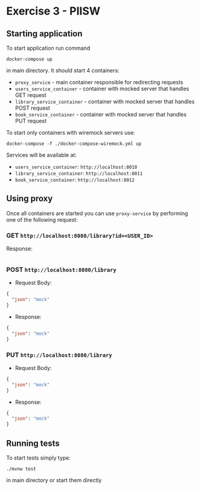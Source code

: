 # Exercise 3 - PIISW
## Starting application
To start application run command
```
docker-compose up
```
in main directory. It should start 4 containers:
- `proxy_service` - main container responsible for redirecting requests
- `users_service_container` - container with mocked server that handles GET request
- `library_service_container` - container with mocked server that handles POST request
- `book_service_container` - container with mocked server that handles PUT request

To start only containers with wiremock servers use:
```
docker-compose -f ./docker-compose-wiremock.yml up
```
Services will be available at:
- `users_service_container`: `http://localhost:8010`
- `library_service_container`: `http://localhost:8011`
- `book_service_container`: `http://localhost:8012`

## Using proxy
Once all containers are started you can use `proxy-service` by performing one of the following request:

### GET `http://localhost:8080/library?id=<USER_ID>`
Response:
```json

```
### POST `http://localhost:8080/library`
* Request Body:
```json
{
  "json": "mock"
}
```
* Response:
```json
{
  "json": "mock"
}
```
### PUT `http://localhost:8080/library`
* Request Body: 
```json
{
  "json": "mock"
}
```
* Response:
```json
{
  "json": "mock"
}
```

## Running tests
To start tests simply type:
```
./mvnw test
```
in main directory or start them directly